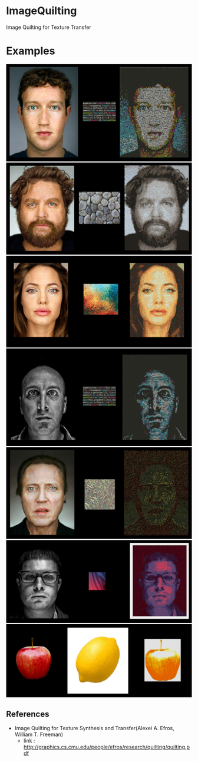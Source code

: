 # ImageQuilting
Image Quilting for Texture Transfer

# Examples
![Example 1](Output/Markcode.png?raw=true "Example 1")
![Example 2](Output/Zackstone.png?raw=true "Example 2")
![Example 3](Output/jole.png?raw=true "Example 3")
![Example 4](Output/6code.png?raw=true "Example 4")
![Example 5](Output/Walken.png?raw=true "Example 5")
![Example 6](Output/6barca.png?raw=true "Example 6")
![Example 7](Output/apple.png?raw=true "Example 7")


## References
- Image Quilting for Texture Synthesis and Transfer(Alexei A. Efros, William T. Freeman)
  - link : http://graphics.cs.cmu.edu/people/efros/research/quilting/quilting.pdf
